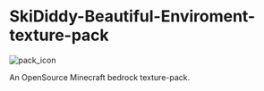 # SkiDiddy-Beautiful-Enviroment-texture-pack

![pack_icon](https://github.com/user-attachments/assets/d1f28cfe-8f66-4758-ae91-017a66a9789d)

An OpenSource Minecraft bedrock texture-pack.
